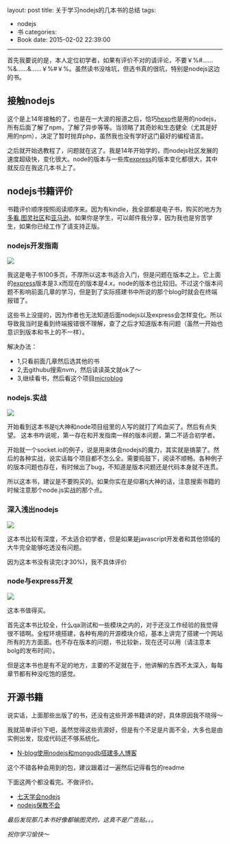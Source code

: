 layout: post
title: 关于学习nodejs的几本书的总结
tags:
  - nodejs
  - 书
categories:
  - Book
date: 2015-02-02 22:39:00
---
首先我要说的是，本人定位初学者，如果有评价不对的请评论，不要￥%#……%&……&……￥%#￥%。虽然读书没啥坑，但选书真的很坑，特别是nodejs这边的书。

## 接触nodejs
这个是上14年接触的了，也是在一大波的报道之后，恰巧[hexo](http://hiluluke.cn/2015/01/25/hello-hexo/)也是用的nodejs，所有后面了解了npm，了解了异步等等。当领略了其奇妙和生态健全（尤其是好用的npm），决定了暂时抛弃php，虽然我也没有学好这门最好的编程语言。

之后就开始选教程了，问题就在这了。我是14年开始学的，而nodejs社区发展的速度超级快，变化很大。node的版本与一些库[express](https://www.npmjs.com/package/express)的版本变化都很大，其中就反应在我这几本书上了。

<!--more-->

## nodejs书籍评价
书籍评价顺序按照阅读顺序来。因为有kindle，我全部都是电子书，购买的地方为[多看](http://duokan.com),[图灵社区](http://www.ituring.com.cn/)和[亚马逊](http://z.cn)。如果你是学生，可以邮件我分享，因为我也是穷苦学生，如果你已经工作了请支持正版。
### nodejs开发指南
![](http://hiluluke.qiniudn.com/gK3yBKgmepFGhU.jpg!e.jpeg)

我这是电子书100多页，不厚所以这本书适合入门，但是问题在版本之上。它上面的[express](https://www.npmjs.com/package/express)版本是3.x而现在的版本是4.x，node的版本也比较旧。不过这个版本问题不影响前面几章的学习，但是到了实际搭建书中所说的那个blog时就会在终端报错了。

这些书上没提的，因为作者也无法知道后面nodejs以及express会怎样变化。所以导致我当时是看到终端报错很不理解，查了之后才知道版本有问题（虽然一开始也意识到版本和书上的不一样）。

解决办法：
* 1,只看前面几章然后选其他的书
* 2,去githubu搜索nvm，然后读读英文就ok了～
* 3,继续看书，然后看这个项目[microblog](https://github.com/wszgxa/microblog)

### nodejs.实战
![](http://img3.douban.com/lpic/s27264241.jpg)

开始看到这本书是tj大神和node项目组里的人写的就打了鸡血买了。然后有点失望。
这本书咋说呢，第一存在和开发指南一样的版本问题，第二不适合初学者。

开始就一个socket.io的例子，说是用来体会nodejs的魔力，其实就是搞蒙了。然后的各种实战，说实话每个项目都不怎么全。需要捣鼓下，阅读不顺畅。各种例子的版本问题也存在，有时候出了bug，不知道是版本问题还是代码本身就不连贯。

所以这本书，建议是不要购买的。如果你实在是仰慕tj大神的话，注意搜索书籍的时候注意那个node.js实战的那个点。

### 深入浅出nodejs
![](http://img5.douban.com/lpic/s27269296.jpg)

这本书比较有深度，不太适合初学者，但是如果是javascript开发者和其他领域的大牛完全能够吃透没有问题。

因为这本书没有读完(才30%)，我不具体评价

### node与express开发
![](http://img3.douban.com/lpic/s27983630.jpg)

这本书值得买。

首先这本书比较全，什么qa测试和一些模块之内的，对于还没工作经验的我觉得很不错啊。全程环境搭建，各种有用的开源模块介绍，基本上讲完了搭建一个网站所有的方方面面。也不存在版本的问题，书比较新，现在还可以用（请注意本bolg的发布时间）。

但是这本书也是有不足的地方，主要的不足就在于，他讲解的东西不太深入，每每章节都有种没吃饱的感觉。

## 开源书籍

说实话，上面那些出版了的书，还没有这些开源书籍讲的好，具体原因我不晓得～

我就简单评价下吧，虽然觉得这些资源好，但是有个不足是片面不全，大多也是由实例出发，现成代码还不够系统化。

* [N-blog使用nodejs和mongodb搭建多人博客](https://github.com/nswbmw/N-blog)

这个不错各种会用到的包，建议跟着过一遍然后记得看包的readme

下面这两个都没看完。不做评价。
* [七天学会nodejs](http://nqdeng.github.io/7-days-nodejs/)
* [nodejs保教不会](https://github.com/alsotang/node-lessons)


*最后发现那几本书好像都输图灵的，这真不是广告贴。。。*

*祝你学习愉快～*
